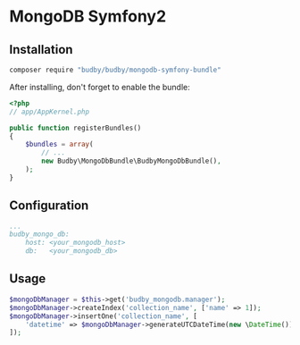 # MongoDB Symfony2

Installation
------------

```bash
composer require "budby/budby/mongodb-symfony-bundle"
```

After installing, don't forget to enable the bundle:

```php
<?php
// app/AppKernel.php

public function registerBundles()
{
    $bundles = array(
        // ...
        new Budby\MongoDbBundle\BudbyMongoDbBundle(),
    );
}
```

Configuration
-------------
```yaml
...
budby_mongo_db:
    host: <your_mongodb_host>
    db:   <your_mongodb_db>
```

Usage
-----
```php
$mongoDbManager = $this->get('budby_mongodb.manager');
$mongoDbManager->createIndex('collection_name', ['name' => 1]);
$mongoDbManager->insertOne('collection_name', [
    'datetime' => $mongoDbManager->generateUTCDateTime(new \DateTime())
]);
```

